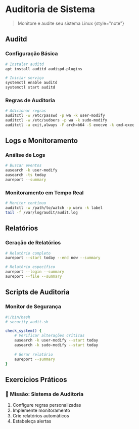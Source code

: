# Auditoria de Sistema

> Monitore e audite seu sistema Linux
> {style="note"}

## Auditd

### Configuração Básica
```bash
# Instalar auditd
apt install auditd audispd-plugins

# Iniciar serviço
systemctl enable auditd
systemctl start auditd
```

### Regras de Auditoria
```bash
# Adicionar regras
auditctl -w /etc/passwd -p wa -k user-modify
auditctl -w /etc/sudoers -p wa -k sudo-modify
auditctl -a exit,always -F arch=b64 -S execve -k cmd-exec
```

## Logs e Monitoramento

### Análise de Logs
```bash
# Buscar eventos
ausearch -k user-modify
ausearch -ts today
aureport --summary
```

### Monitoramento em Tempo Real
```bash
# Monitor contínuo
auditctl -w /path/to/watch -p warx -k label
tail -f /var/log/audit/audit.log
```

## Relatórios

### Geração de Relatórios
```bash
# Relatório completo
aureport --start today --end now --summary

# Relatório específico
aureport --login --summary
aureport --file --summary
```

## Scripts de Auditoria

### Monitor de Segurança
```bash
#!/bin/bash
# security_audit.sh

check_system() {
    # Verificar alterações críticas
    ausearch -k user-modify --start today
    ausearch -k sudo-modify --start today
    
    # Gerar relatório
    aureport --summary
}
```

## Exercícios Práticos

### 🎯 Missão: Sistema de Auditoria
1. Configure regras personalizadas
2. Implemente monitoramento
3. Crie relatórios automáticos
4. Estabeleça alertas